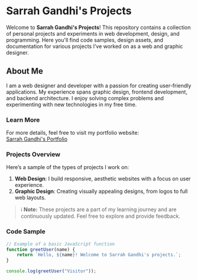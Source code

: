 # Sarrah Gandhi's Projects

Welcome to **Sarrah Gandhi's Projects**! This repository contains a collection of personal projects and experiments in web development, design, and programming. Here you'll find code samples, design assets, and documentation for various projects I’ve worked on as a web and graphic designer.

## About Me

I am a web designer and developer with a passion for creating user-friendly applications. My experience spans graphic design, frontend development, and backend architecture. I enjoy solving complex problems and experimenting with new technologies in my free time.

### Learn More

For more details, feel free to visit my portfolio website:  
[Sarrah Gandhi's Portfolio](http://www.sarrahgandhi.com)

### Projects Overview


Here’s a sample of the types of projects I work on:

1. **Web Design**: I build responsive, aesthetic websites with a focus on user experience.
2. **Graphic Design**: Creating visually appealing designs, from logos to full web layouts.

> ℹ️ **Note:** These projects are a part of my learning journey and are continuously updated. Feel free to explore and provide feedback.

### Code Sample

```javascript
// Example of a basic JavaScript function
function greetUser(name) {
    return `Hello, ${name}! Welcome to Sarrah Gandhi's projects.`;
}

console.log(greetUser("Visitor"));
